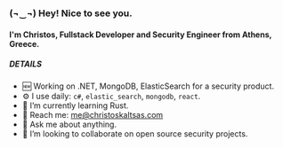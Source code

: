 ### (¬‿¬) Hey! Nice to see you.

#### I'm Christos, Fullstack Developer and Security Engineer from Athens, Greece.

##### DETAILS

- 🆕 Working on .NET, MongoDB, ElasticSearch for a security product.
- ⚙ I use daily: `c#`, `elastic_search`, `mongodb`, `react`.
- 🌱 I’m currently learning Rust.
- 📧 Reach me: me@christoskaltsas.com
- 💬 Ask me about anything.
- 👯 I’m looking to collaborate on open source security projects.
